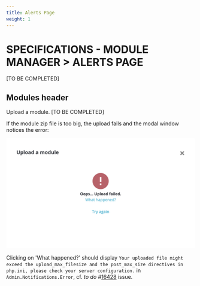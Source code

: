 ```yaml
---
title: Alerts Page
weight: 1
---
```

# **SPECIFICATIONS - MODULE MANAGER > ALERTS PAGE**


[TO BE COMPLETED]

## Modules header

Upload a module. [TO BE COMPLETED]

If the module zip file is too big, the upload fails and the modal window notices the error:

![Module upload failed](/img/Module-upload-failed-modal.png)

Clicking on 'What happened?' should display `Your uploaded file might exceed the upload_max_filesize and the post_max_size directives in php.ini, please check your server configuration.` in `Admin.Notifications.Error`, cf. _to do_ #[16428](https://github.com/PrestaShop/PrestaShop/issues/16428) issue.
